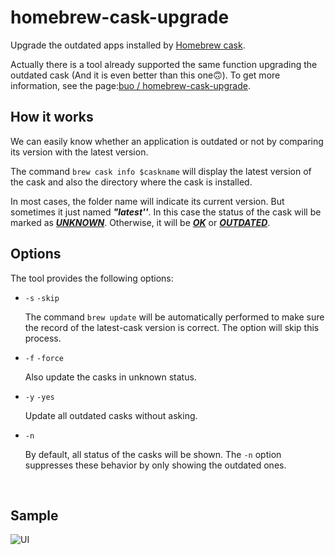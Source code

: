 # homebrew-cask-upgrade
Upgrade the outdated apps installed by [Homebrew cask](https://caskroom.github.io).

Actually there is a tool already supported the same function upgrading the outdated cask (And it is even better than this one🙃). To get more information, see the page:[buo / homebrew-cask-upgrade](https://github.com/buo/homebrew-cask-upgrade).



## How it works

We can easily know whether an application is outdated or not by comparing its version with the latest version.

The command `brew cask info $caskname` will display the latest version of the cask and also the directory where the cask is installed. 

In most cases, the folder name will indicate its current version. But sometimes it just named ***"latest''***. In this case the status of the cask will be marked as <u>***UNKNOWN***</u>. Otherwise, it will be <u>***OK***</u> or <u>***OUTDATED***</u>. 



## Options

The tool provides the following options:

+ `-s` `-skip`

  The command  `brew update` will be automatically performed to make sure the record of the latest-cask version is correct. The option will skip this process.


+ `-f` `-force`

  Also update the casks in unknown status.

+ `-y` `-yes`

  Update all outdated casks without asking.

+ `-n`

  By default, all status of the casks will be shown. The `-n` option suppresses these behavior by only showing the outdated ones.

  ​


## Sample

![UI](http://ox1e3odx6.bkt.clouddn.com/%E5%B1%8F%E5%B9%95%E5%BF%AB%E7%85%A7%202017-11-23%20%E4%B8%8B%E5%8D%887.18.58.png)

